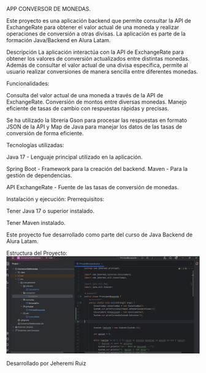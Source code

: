 APP CONVERSOR DE MONEDAS.

Este proyecto es una aplicación backend que permite consultar la API de ExchangeRate para obtener el valor actual de una moneda y realizar operaciones de conversión a otras divisas. La aplicación es parte de la formación Java/Backend en Alura Latam.

Descripción
La aplicación interactúa con la API de ExchangeRate para obtener los valores de conversión actualizados entre distintas monedas. Además de consultar el valor actual de una divisa específica, permite al usuario realizar conversiones de manera sencilla entre diferentes monedas.

Funcionalidades:

Consulta del valor actual de una moneda a través de la API de ExchangeRate.
Conversión de montos entre diversas monedas.
Manejo eficiente de tasas de cambio con respuestas rápidas y precisas.

Se ha utilizado la librería Gson para procesar las respuestas en formato JSON de la API y Map de Java para manejar los datos de las tasas de conversión de forma eficiente.

Tecnologías utilizadas:

Java 17 - Lenguaje principal utilizado en la aplicación.

Spring Boot - Framework para la creación del backend.
Maven - Para la gestión de dependencias.

API ExchangeRate - Fuente de las tasas de conversión de monedas.


Instalación y ejecución: Prerrequisitos:

Tener Java 17 o superior instalado.

Tener Maven instalado.


Este proyecto fue desarrollado como parte del curso de Java Backend de Alura Latam.

Estructura del Proyecto:
![Currency Converter](./assets/arquitectura.png)

Desarrollado por Jeheremi Ruiz
